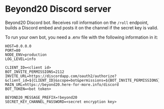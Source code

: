 # Beyond20 Discord server

Beyond20 Discord bot. Receives roll information on the `/roll` endpoint, builds a Discord embed and posts it on the channel if the secret key is valid.

To run your own bot, you need a .env file with the following information in it:

```
HOST=0.0.0.0
PORT=80
NODE_ENV=production
LOG_LEVEL=info

CLIENT_ID=<client id>
BOT_INVITE_PERMISSIONS=2112
INVITE_URL=https://discordapp.com/oauth2/authorize?&client_id=${CLIENT_ID}&scope=bot&permissions=${BOT_INVITE_PERMISSIONS}
MAIN_URL=https://beyond20.here-for-more.info/discord
BOT_TOKEN=<bot token>

BEYOND20_MESSAGE_PREFIX=!beyond20
SECRET_KEY_CHANNEL_PASSWORD=<secret encryption key>
```

